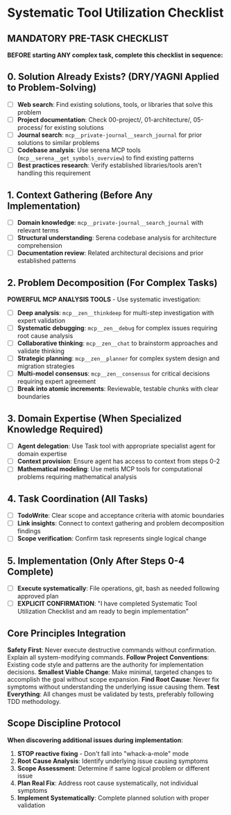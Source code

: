 # Systematic Tool Utilization Checklist

## MANDATORY PRE-TASK CHECKLIST
**BEFORE starting ANY complex task, complete this checklist in sequence:**

## 0. Solution Already Exists? (DRY/YAGNI Applied to Problem-Solving)
- [ ] **Web search**: Find existing solutions, tools, or libraries that solve this problem
- [ ] **Project documentation**: Check 00-project/, 01-architecture/, 05-process/ for existing solutions  
- [ ] **Journal search**: `mcp__private-journal__search_journal` for prior solutions to similar problems
- [ ] **Codebase analysis**: Use serena MCP tools (`mcp__serena__get_symbols_overview`) to find existing patterns
- [ ] **Best practices research**: Verify established libraries/tools aren't handling this requirement

## 1. Context Gathering (Before Any Implementation)
- [ ] **Domain knowledge**: `mcp__private-journal__search_journal` with relevant terms
- [ ] **Structural understanding**: Serena codebase analysis for architecture comprehension
- [ ] **Documentation review**: Related architectural decisions and prior established patterns

## 2. Problem Decomposition (For Complex Tasks)
**POWERFUL MCP ANALYSIS TOOLS** - Use systematic investigation:
- [ ] **Deep analysis**: `mcp__zen__thinkdeep` for multi-step investigation with expert validation
- [ ] **Systematic debugging**: `mcp__zen__debug` for complex issues requiring root cause analysis  
- [ ] **Collaborative thinking**: `mcp__zen__chat` to brainstorm approaches and validate thinking
- [ ] **Strategic planning**: `mcp__zen__planner` for complex system design and migration strategies
- [ ] **Multi-model consensus**: `mcp__zen__consensus` for critical decisions requiring expert agreement
- [ ] **Break into atomic increments**: Reviewable, testable chunks with clear boundaries

## 3. Domain Expertise (When Specialized Knowledge Required)
- [ ] **Agent delegation**: Use Task tool with appropriate specialist agent for domain expertise
- [ ] **Context provision**: Ensure agent has access to context from steps 0-2
- [ ] **Mathematical modeling**: Use metis MCP tools for computational problems requiring mathematical analysis

## 4. Task Coordination (All Tasks)
- [ ] **TodoWrite**: Clear scope and acceptance criteria with atomic boundaries
- [ ] **Link insights**: Connect to context gathering and problem decomposition findings
- [ ] **Scope verification**: Confirm task represents single logical change

## 5. Implementation (Only After Steps 0-4 Complete)
- [ ] **Execute systematically**: File operations, git, bash as needed following approved plan
- [ ] **EXPLICIT CONFIRMATION**: "I have completed Systematic Tool Utilization Checklist and am ready to begin implementation"

## Core Principles Integration

**Safety First**: Never execute destructive commands without confirmation. Explain all system-modifying commands.
**Follow Project Conventions**: Existing code style and patterns are the authority for implementation decisions.
**Smallest Viable Change**: Make minimal, targeted changes to accomplish the goal without scope expansion.
**Find Root Cause**: Never fix symptoms without understanding the underlying issue causing them.
**Test Everything**: All changes must be validated by tests, preferably following TDD methodology.

## Scope Discipline Protocol

**When discovering additional issues during implementation**:
1. **STOP reactive fixing** - Don't fall into "whack-a-mole" mode
2. **Root Cause Analysis**: Identify underlying issue causing symptoms
3. **Scope Assessment**: Determine if same logical problem or different issue
4. **Plan Real Fix**: Address root cause systematically, not individual symptoms
5. **Implement Systematically**: Complete planned solution with proper validation